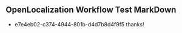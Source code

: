 ## OpenLocalization Workflow Test MarkDown

* e7e4eb02-c374-4944-801b-d4d7b8d4f9f5 
thanks!



<!--HONumber=Feb16_HO3-->
